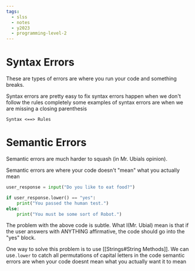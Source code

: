 ```yaml
---
tags:
  - slss
  - notes
  - y2023
  - programming-level-2
---
```

# Syntax Errors
These are types of errors are where you run your code and something breaks.

Syntax errors are pretty easy to fix
syntax errors happen when we don't follow the rules completely
some examples of syntax errors are when we are missing a closing parenthesis 

	Syntax <==> Rules
# Semantic Errors
Semantic errors are much harder to squash (in Mr. Ubials opinion).

Semantic errors are where your code doesn't "mean" what you actually mean

```python
user_response = input("Do you like to eat food?")

if user_response.lower() == "yes":
	print("You passed the human test.")
else:
	print("You must be some sort of Robot.")
```

The problem with the above code is subtle. What I(Mr. Ubial) mean is that if the user answers with ANYTHING affirmative, the code should go into the "yes" block.

One way to solve this problem is to use [[Strings#String Methods]]. We can use`.lower` to catch all permutations of capital letters in the code
semantic errors are when your code doesnt mean what you actually want it to mean